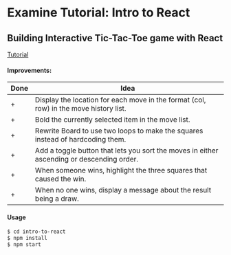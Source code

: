 # Examine Tutorial: Intro to React
## Building Interactive Tic-Tac-Toe game with React
[Tutorial](https://reactjs.org/tutorial/tutorial.html)
#### Improvements:
| Done | Idea |
| ------ | ------ |
| + | Display the location for each move in the format (col, row) in the move history list. |
| + | Bold the currently selected item in the move list. |
| + | Rewrite Board to use two loops to make the squares instead of hardcoding them. |
| + | Add a toggle button that lets you sort the moves in either ascending or descending order. |
| + | When someone wins, highlight the three squares that caused the win. |
| + | When no one wins, display a message about the result being a draw. |
#### Usage
```sh
$ cd intro-to-react
$ npm install
$ npm start
```
